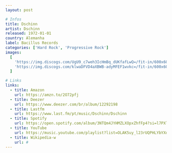 ```yaml
---
layout: post

# Infos
title: Dschinn
artist: Dschinn
released: 1972-01-01
country: Alemanha
label: Bacillus Records
categories: ['Hard Rock', 'Progressive Rock']
images:
  [
    'https://img.discogs.com/UgU9_c7weh3IcHmBq_dUKfafLwQ=/fit-in/600x600/filters:strip_icc():format(jpeg):mode_rgb():quality(90)/discogs-images/R-4102404-1425227949-9495.jpeg.jpg',
    'https://img.discogs.com/klwaDFVD4aXBWB-adyMFEF1wvkc=/fit-in/600x600/filters:strip_icc():format(jpeg):mode_rgb():quality(90)/discogs-images/R-4102404-1425227949-3881.jpeg.jpg',
  ]

# Links
links:
  - title: Amazon
    url: https://amzn.to/2O72pfj
  - title: Deezer
    url: https://www.deezer.com/br/album/12292198
  - title: Lastfm
    url: https://www.last.fm/pt/music/Dschinn/Dschinn
  - title: Spotify
    url: https://open.spotify.com/album/3NTQm4JYHMZLXOpxZhfFp4?si=l7PXl16rSLuhnDZecPw47A
  - title: YouTube
    url: https://music.youtube.com/playlist?list=OLAK5uy_l23rUQPHLYbYXdjbebF_0Tf19dcqY7sXY
  - title: Wikipedia-w
    url: #
---
```

